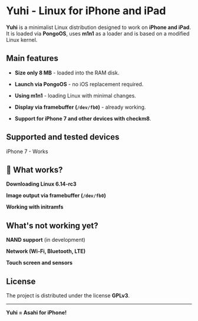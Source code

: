 # Yuhi - Linux for iPhone and iPad 

**Yuhi** is a minimalist Linux distribution designed to work on **iPhone and iPad**. 
It is loaded via **PongoOS**, uses **m1n1** as a loader and is based on a modified Linux kernel.

##  Main features

- **Size only 8 MB** - loaded into the RAM disk.

- **Launch via PongoOS** - no iOS replacement required.

- **Using m1n1** - loading Linux with minimal changes.

- **Display via framebuffer (`/dev/fb0`)** - already working.

- **Support for iPhone 7 and other devices with checkm8**.

## Supported and tested devices

iPhone 7 - Works


## 🚀 What works?

 **Downloading Linux 6.14-rc3**

 **Image output via framebuffer (`/dev/fb0`)**

 **Working with initramfs**

## What's not working yet?

**NAND support** (in development)

**Network (Wi-Fi, Bluetooth, LTE)**

**Touch screen and sensors**

## License

The project is distributed under the license **GPLv3**.

---

**Yuhi = Asahi for iPhone!**
